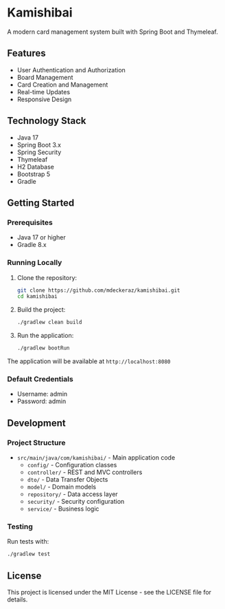 # Kamishibai

A modern card management system built with Spring Boot and Thymeleaf.

## Features

- User Authentication and Authorization
- Board Management
- Card Creation and Management
- Real-time Updates
- Responsive Design

## Technology Stack

- Java 17
- Spring Boot 3.x
- Spring Security
- Thymeleaf
- H2 Database
- Bootstrap 5
- Gradle

## Getting Started

### Prerequisites

- Java 17 or higher
- Gradle 8.x

### Running Locally

1. Clone the repository:
   ```bash
   git clone https://github.com/mdeckeraz/kamishibai.git
   cd kamishibai
   ```

2. Build the project:
   ```bash
   ./gradlew clean build
   ```

3. Run the application:
   ```bash
   ./gradlew bootRun
   ```

The application will be available at `http://localhost:8080`

### Default Credentials

- Username: admin
- Password: admin

## Development

### Project Structure

- `src/main/java/com/kamishibai/` - Main application code
  - `config/` - Configuration classes
  - `controller/` - REST and MVC controllers
  - `dto/` - Data Transfer Objects
  - `model/` - Domain models
  - `repository/` - Data access layer
  - `security/` - Security configuration
  - `service/` - Business logic

### Testing

Run tests with:
```bash
./gradlew test
```

## License

This project is licensed under the MIT License - see the LICENSE file for details.
